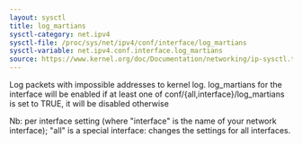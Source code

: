 ```yaml
---
layout: sysctl
title: log_martians
sysctl-category: net.ipv4
sysctl-file: /proc/sys/net/ipv4/conf/interface/log_martians
sysctl-variable: net.ipv4.conf.interface.log_martians
source: https://www.kernel.org/doc/Documentation/networking/ip-sysctl.txt
---
```

Log packets with impossible addresses to kernel log.
log_martians for the interface will be enabled if at least one of
conf/{all,interface}/log_martians is set to TRUE,
it will be disabled otherwise


Nb: per interface setting (where "interface" is the name of your network interface); "all" is a special interface: changes the settings for all interfaces.

